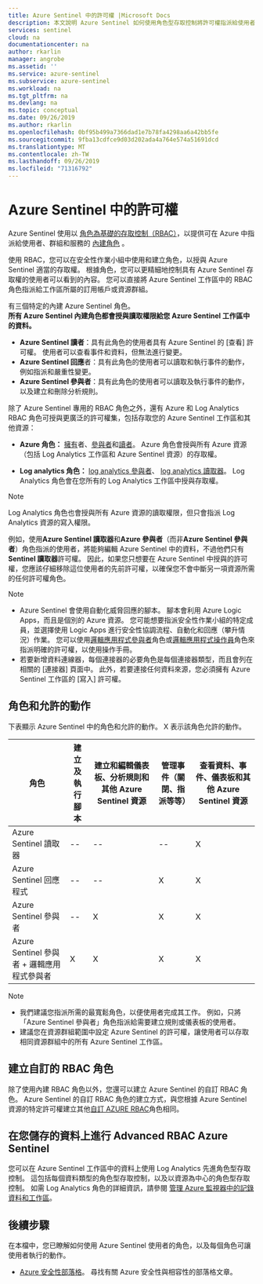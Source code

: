 ```yaml
---
title: Azure Sentinel 中的許可權 |Microsoft Docs
description: 本文說明 Azure Sentinel 如何使用角色型存取控制將許可權指派給使用者，並識別每個角色允許的動作。
services: sentinel
cloud: na
documentationcenter: na
author: rkarlin
manager: angrobe
ms.assetid: ''
ms.service: azure-sentinel
ms.subservice: azure-sentinel
ms.workload: na
ms.tgt_pltfrm: na
ms.devlang: na
ms.topic: conceptual
ms.date: 09/26/2019
ms.author: rkarlin
ms.openlocfilehash: 0bf95b499a7366dad1e7b78fa4298aa6a42bb5fe
ms.sourcegitcommit: 9fba13cdfce9d03d202ada4a764e574a51691dcd
ms.translationtype: MT
ms.contentlocale: zh-TW
ms.lasthandoff: 09/26/2019
ms.locfileid: "71316792"
---
```

# <a name="permissions-in-azure-sentinel"></a>Azure Sentinel 中的許可權

Azure Sentinel 使用以 [角色為基礎的存取控制（RBAC）](../role-based-access-control/role-assignments-portal.md)，以提供可在 Azure 中指派給使用者、群組和服務的 [內建角色](../role-based-access-control/built-in-roles.md) 。

使用 RBAC，您可以在安全性作業小組中使用和建立角色，以授與 Azure Sentinel 適當的存取權。 根據角色，您可以更精細地控制具有 Azure Sentinel 存取權的使用者可以看到的內容。 您可以直接將 Azure Sentinel 工作區中的 RBAC 角色指派給工作區所屬的訂用帳戶或資源群組。

有三個特定的內建 Azure Sentinel 角色。  
**所有 Azure Sentinel 內建角色都會授與讀取權限給您 Azure Sentinel 工作區中的資料。**
- **Azure Sentinel 讀者**：具有此角色的使用者具有 Azure Sentinel 的 [查看] 許可權。 使用者可以查看事件和資料，但無法進行變更。
- **Azure Sentinel 回應**者：具有此角色的使用者可以讀取和執行事件的動作，例如指派和嚴重性變更。
- **Azure Sentinel 參與者**：具有此角色的使用者可以讀取及執行事件的動作，以及建立和刪除分析規則。

除了 Azure Sentinel 專用的 RBAC 角色之外，還有 Azure 和 Log Analytics RBAC 角色可授與更廣泛的許可權集，包括存取您的 Azure Sentinel 工作區和其他資源：

- **Azure 角色：** [擁有](../role-based-access-control/built-in-roles.md#owner)者、[參與者](../role-based-access-control/built-in-roles.md#contributor)和[讀者](../role-based-access-control/built-in-roles.md#reader)。 Azure 角色會授與所有 Azure 資源（包括 Log Analytics 工作區和 Azure Sentinel 資源）的存取權。

-   **Log analytics 角色：** [log analytics 參與者](../role-based-access-control/built-in-roles.md#log-analytics-contributor)、 [log analytics 讀取器](../role-based-access-control/built-in-roles.md#log-analytics-reader)。 Log Analytics 角色會在您所有的 Log Analytics 工作區中授與存取權。 

> [!NOTE]
> Log Analytics 角色也會授與所有 Azure 資源的讀取權限，但只會指派 Log Analytics 資源的寫入權限。


例如，使用**Azure Sentinel 讀取器**和**Azure 參與者**（而非**Azure Sentinel 參與者**）角色指派的使用者，將能夠編輯 Azure Sentinel 中的資料，不過他們只有**Sentinel 讀取器**許可權。 因此，如果您只想要在 Azure Sentinel 中授與的許可權，您應該仔細移除這位使用者的先前許可權，以確保您不會中斷另一項資源所需的任何許可權角色。

> [!NOTE]
>- Azure Sentinel 會使用自動化威脅回應的腳本。 腳本會利用 Azure Logic Apps，而且是個別的 Azure 資源。 您可能想要指派安全性作業小組的特定成員，並選擇使用 Logic Apps 進行安全性協調流程、自動化和回應（攀升情況）作業。 您可以使用[邏輯應用程式參與者](../role-based-access-control/built-in-roles.md#logic-app-contributor)角色或[邏輯應用程式操作員](../role-based-access-control/built-in-roles.md#logic-app-operator)角色來指派明確的許可權，以使用操作手冊。
>- 若要新增資料連線器，每個連接器的必要角色是每個連接器類型，而且會列在相關的 [連接器] 頁面中。 此外，若要連接任何資料來源，您必須擁有 Azure Sentinel 工作區的 [寫入] 許可權。



## <a name="roles-and-allowed-actions"></a>角色和允許的動作

下表顯示 Azure Sentinel 中的角色和允許的動作。 X 表示該角色允許的動作。

| 角色 | 建立及執行腳本| 建立和編輯儀表板、分析規則和其他 Azure Sentinel 資源 | 管理事件（關閉、指派等等） | 查看資料、事件、儀表板和其他 Azure Sentinel 資源 |
|--- |---|---|---|---|
| Azure Sentinel 讀取器 | -- | -- | -- | X |
| Azure Sentinel 回應程式|--|--| X | X |
| Azure Sentinel 參與者 | -- | X | X | X |
| Azure Sentinel 參與者 + 邏輯應用程式參與者 | X | X | X | X |


> [!NOTE]
> - 我們建議您指派所需的最寬鬆角色，以便使用者完成其工作。 例如，只將「Azure Sentinel 參與者」角色指派給需要建立規則或儀表板的使用者。
> - 建議您在資源群組範圍中設定 Azure Sentinel 的許可權，讓使用者可以存取相同資源群組中的所有 Azure Sentinel 工作區。
>
## <a name="building-custom-rbac-roles"></a>建立自訂的 RBAC 角色

除了使用內建 RBAC 角色以外，您還可以建立 Azure Sentinel 的自訂 RBAC 角色。 Azure Sentinel 的自訂 RBAC 角色的建立方式，與您根據 Azure Sentinel 資源的特定許可權建立其他[自訂 AZURE RBAC](../role-based-access-control/custom-roles-rest.md#create-a-custom-role)角色相同。

## <a name="advanced-rbac-on-the-data-you-store-in-azure-sentinel"></a>在您儲存的資料上進行 Advanced RBAC Azure Sentinel
  
您可以在 Azure Sentinel 工作區中的資料上使用 Log Analytics 先進角色型存取控制。 這包括每個資料類型的角色型存取控制，以及以資源為中心的角色型存取控制。 如需 Log Analytics 角色的詳細資訊，請參閱 [管理 Azure 監視器中的記錄資料和工作區](../azure-monitor/platform/manage-access.md#manage-access-using-workspace-permissions)。

## <a name="next-steps"></a>後續步驟
在本檔中，您已瞭解如何使用 Azure Sentinel 使用者的角色，以及每個角色可讓使用者執行的動作。

* [Azure 安全性部落格](https://blogs.msdn.com/b/azuresecurity/)。 尋找有關 Azure 安全性與相容性的部落格文章。

